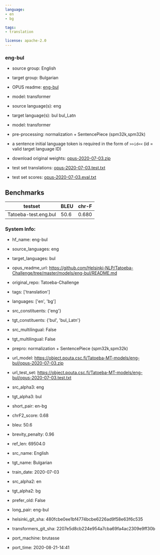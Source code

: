 ```yaml
---
language: 
- en
- bg

tags:
- translation

license: apache-2.0
---
```


### eng-bul

* source group: English 
* target group: Bulgarian 
*  OPUS readme: [eng-bul](https://github.com/Helsinki-NLP/Tatoeba-Challenge/tree/master/models/eng-bul/README.md)

*  model: transformer
* source language(s): eng
* target language(s): bul bul_Latn
* model: transformer
* pre-processing: normalization + SentencePiece (spm32k,spm32k)
* a sentence initial language token is required in the form of `>>id<<` (id = valid target language ID)
* download original weights: [opus-2020-07-03.zip](https://object.pouta.csc.fi/Tatoeba-MT-models/eng-bul/opus-2020-07-03.zip)
* test set translations: [opus-2020-07-03.test.txt](https://object.pouta.csc.fi/Tatoeba-MT-models/eng-bul/opus-2020-07-03.test.txt)
* test set scores: [opus-2020-07-03.eval.txt](https://object.pouta.csc.fi/Tatoeba-MT-models/eng-bul/opus-2020-07-03.eval.txt)

## Benchmarks

| testset               | BLEU  | chr-F |
|-----------------------|-------|-------|
| Tatoeba-test.eng.bul 	| 50.6 	| 0.680 |


### System Info: 
- hf_name: eng-bul

- source_languages: eng

- target_languages: bul

- opus_readme_url: https://github.com/Helsinki-NLP/Tatoeba-Challenge/tree/master/models/eng-bul/README.md

- original_repo: Tatoeba-Challenge

- tags: ['translation']

- languages: ['en', 'bg']

- src_constituents: {'eng'}

- tgt_constituents: {'bul', 'bul_Latn'}

- src_multilingual: False

- tgt_multilingual: False

- prepro:  normalization + SentencePiece (spm32k,spm32k)

- url_model: https://object.pouta.csc.fi/Tatoeba-MT-models/eng-bul/opus-2020-07-03.zip

- url_test_set: https://object.pouta.csc.fi/Tatoeba-MT-models/eng-bul/opus-2020-07-03.test.txt

- src_alpha3: eng

- tgt_alpha3: bul

- short_pair: en-bg

- chrF2_score: 0.68

- bleu: 50.6

- brevity_penalty: 0.96

- ref_len: 69504.0

- src_name: English

- tgt_name: Bulgarian

- train_date: 2020-07-03

- src_alpha2: en

- tgt_alpha2: bg

- prefer_old: False

- long_pair: eng-bul

- helsinki_git_sha: 480fcbe0ee1bf4774bcbe6226ad9f58e63f6c535

- transformers_git_sha: 2207e5d8cb224e954a7cba69fa4ac2309e9ff30b

- port_machine: brutasse

- port_time: 2020-08-21-14:41